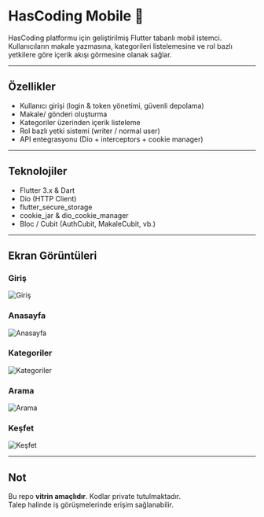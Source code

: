 # HasCoding Mobile 📱

HasCoding platformu için geliştirilmiş Flutter tabanlı mobil istemci.  
Kullanıcıların makale yazmasına, kategorileri listelemesine ve rol bazlı yetkilere göre içerik akışı görmesine olanak sağlar.  

---

## Özellikler
- Kullanıcı girişi (login & token yönetimi, güvenli depolama)
- Makale/ gönderi oluşturma 
- Kategoriler üzerinden içerik listeleme
- Rol bazlı yetki sistemi (writer / normal user)
- API entegrasyonu (Dio + interceptors + cookie manager)

---

## Teknolojiler
- Flutter 3.x & Dart  
- Dio (HTTP Client)  
- flutter_secure_storage  
- cookie_jar & dio_cookie_manager  
- Bloc / Cubit (AuthCubit, MakaleCubit, vb.)

---

## Ekran Görüntüleri

### Giriş
![Giriş](giris.png)

### Anasayfa
![Anasayfa](anasayfa.png)

### Kategoriler
![Kategoriler](kategoriler.png)

### Arama
![Arama](arama.png)

### Keşfet
![Keşfet](kesfet.png)



---

## Not
Bu repo **vitrin amaçlıdır**. Kodlar private tutulmaktadır.  
Talep halinde iş görüşmelerinde erişim sağlanabilir.
